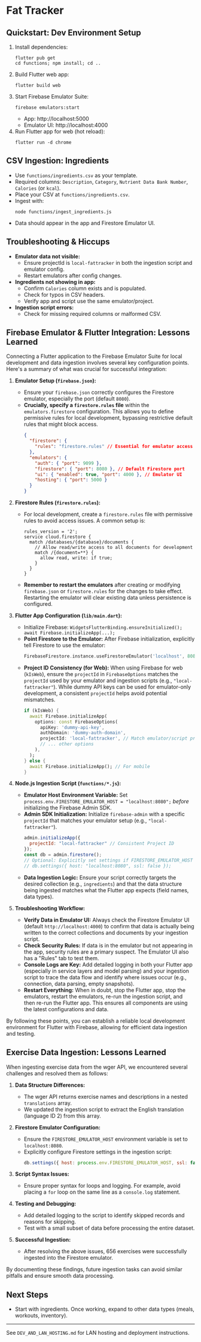 # Fat Tracker

## Quickstart: Dev Environment Setup

1. Install dependencies:
   ```pwsh
   flutter pub get
   cd functions; npm install; cd ..
   ```
2. Build Flutter web app:
   ```pwsh
   flutter build web
   ```
3. Start Firebase Emulator Suite:
   ```pwsh
   firebase emulators:start
   ```
   - App: http://localhost:5000
   - Emulator UI: http://localhost:4000
4. Run Flutter app for web (hot reload):
   ```pwsh
   flutter run -d chrome
   ```

## CSV Ingestion: Ingredients

- Use `functions/ingredients.csv` as your template.
- Required columns: `Description`, `Category`, `Nutrient Data Bank Number`, `Calories` (or `kcal`).
- Place your CSV at `functions/ingredients.csv`.
- Ingest with:
  ```pwsh
  node functions/ingest_ingredients.js
  ```
- Data should appear in the app and Firestore Emulator UI.

## Troubleshooting & Hiccups

- **Emulator data not visible:**
  - Ensure projectId is `local-fattracker` in both the ingestion script and emulator config.
  - Restart emulators after config changes.
- **Ingredients not showing in app:**
  - Confirm `Calories` column exists and is populated.
  - Check for typos in CSV headers.
  - Verify app and script use the same emulator/project.
- **Ingestion script errors:**
  - Check for missing required columns or malformed CSV.

## Firebase Emulator & Flutter Integration: Lessons Learned

Connecting a Flutter application to the Firebase Emulator Suite for local development and data ingestion involves several key configuration points. Here's a summary of what was crucial for successful integration:

1.  **Emulator Setup (`firebase.json`):**
    *   Ensure your `firebase.json` correctly configures the Firestore emulator, especially the port (default `8080`).
    *   **Crucially, specify a `firestore.rules` file** within the `emulators.firestore` configuration. This allows you to define permissive rules for local development, bypassing restrictive default rules that might block access.
        ```json
        {
          "firestore": {
            "rules": "firestore.rules" // Essential for emulator access
          },
          "emulators": {
            "auth": { "port": 9099 },
            "firestore": { "port": 8080 }, // Default Firestore port
            "ui": { "enabled": true, "port": 4000 }, // Emulator UI
            "hosting": { "port": 5000 }
          }
        }
        ```

2.  **Firestore Rules (`firestore.rules`):**
    *   For local development, create a `firestore.rules` file with permissive rules to avoid access issues. A common setup is:
        ```
        rules_version = '2';
        service cloud.firestore {
          match /databases/{database}/documents {
            // Allow read/write access to all documents for development
            match /{document=**} {
              allow read, write: if true;
            }
          }
        }
        ```
    *   **Remember to restart the emulators** after creating or modifying `firebase.json` or `firestore.rules` for the changes to take effect. Restarting the emulator will clear existing data unless persistence is configured.

3.  **Flutter App Configuration (`lib/main.dart`):**
    *   Initialize Firebase: `WidgetsFlutterBinding.ensureInitialized(); await Firebase.initializeApp(...);`
    *   **Point Firestore to the Emulator:** After Firebase initialization, explicitly tell Firestore to use the emulator:
        ```dart
        FirebaseFirestore.instance.useFirestoreEmulator('localhost', 8080);
        ```
    *   **Project ID Consistency (for Web):** When using Firebase for web (`kIsWeb`), ensure the `projectId` in `FirebaseOptions` matches the `projectId` used by your emulator and ingestion scripts (e.g., `"local-fattracker"`). While dummy API keys can be used for emulator-only development, a consistent `projectId` helps avoid potential mismatches.
        ```dart
        if (kIsWeb) {
          await Firebase.initializeApp(
            options: const FirebaseOptions(
              apiKey: 'dummy-api-key',
              authDomain: 'dummy-auth-domain',
              projectId: 'local-fattracker', // Match emulator/script projectId
              // ... other options
            ),
          );
        } else {
          await Firebase.initializeApp(); // For mobile
        }
        ```

4.  **Node.js Ingestion Script (`functions/*.js`):**
    *   **Emulator Host Environment Variable:** Set `process.env.FIRESTORE_EMULATOR_HOST = "localhost:8080";` *before* initializing the Firebase Admin SDK.
    *   **Admin SDK Initialization:** Initialize `firebase-admin` with a specific `projectId` that matches your emulator setup (e.g., `"local-fattracker"`).
        ```javascript
        admin.initializeApp({
          projectId: "local-fattracker" // Consistent Project ID
        });
        const db = admin.firestore();
        // Optional: Explicitly set settings if FIRESTORE_EMULATOR_HOST isn't picked up
        // db.settings({ host: "localhost:8080", ssl: false });
        ```
    *   **Data Ingestion Logic:** Ensure your script correctly targets the desired collection (e.g., `ingredients`) and that the data structure being ingested matches what the Flutter app expects (field names, data types).

5.  **Troubleshooting Workflow:**
    *   **Verify Data in Emulator UI:** Always check the Firestore Emulator UI (default `http://localhost:4000`) to confirm that data is actually being written to the correct collections and documents by your ingestion script.
    *   **Check Security Rules:** If data is in the emulator but not appearing in the app, security rules are a primary suspect. The Emulator UI also has a "Rules" tab to test them.
    *   **Console Logs are Key:** Add detailed logging in both your Flutter app (especially in service layers and model parsing) and your ingestion script to trace the data flow and identify where issues occur (e.g., connection, data parsing, empty snapshots).
    *   **Restart Everything:** When in doubt, stop the Flutter app, stop the emulators, restart the emulators, re-run the ingestion script, and then re-run the Flutter app. This ensures all components are using the latest configurations and data.

By following these points, you can establish a reliable local development environment for Flutter with Firebase, allowing for efficient data ingestion and testing.

## Exercise Data Ingestion: Lessons Learned

When ingesting exercise data from the wger API, we encountered several challenges and resolved them as follows:

1. **Data Structure Differences:**
   - The wger API returns exercise names and descriptions in a nested `translations` array.
   - We updated the ingestion script to extract the English translation (language ID 2) from this array.

2. **Firestore Emulator Configuration:**
   - Ensure the `FIRESTORE_EMULATOR_HOST` environment variable is set to `localhost:8080`.
   - Explicitly configure Firestore settings in the ingestion script:
     ```javascript
     db.settings({ host: process.env.FIRESTORE_EMULATOR_HOST, ssl: false });
     ```

3. **Script Syntax Issues:**
   - Ensure proper syntax for loops and logging. For example, avoid placing a `for` loop on the same line as a `console.log` statement.

4. **Testing and Debugging:**
   - Add detailed logging to the script to identify skipped records and reasons for skipping.
   - Test with a small subset of data before processing the entire dataset.

5. **Successful Ingestion:**
   - After resolving the above issues, 656 exercises were successfully ingested into the Firestore emulator.

By documenting these findings, future ingestion tasks can avoid similar pitfalls and ensure smooth data processing.

## Next Steps
- Start with ingredients. Once working, expand to other data types (meals, workouts, inventory).

---
See `DEV_AND_LAN_HOSTING.md` for LAN hosting and deployment instructions.
